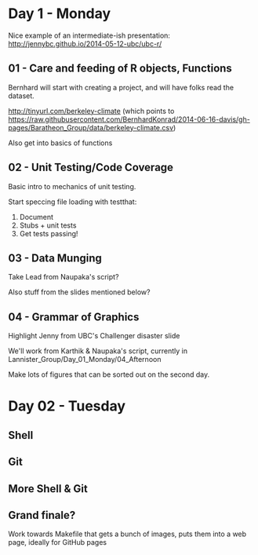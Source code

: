 Day 1 - Monday
==============

Nice example of an intermediate-ish presentation:
http://jennybc.github.io/2014-05-12-ubc/ubc-r/

01 - Care and feeding of R objects, Functions
----------------------------------------

Bernhard will start with creating a project, and will have folks read the
dataset.

http://tinyurl.com/berkeley-climate
(which points to https://raw.githubusercontent.com/BernhardKonrad/2014-06-16-davis/gh-pages/Baratheon_Group/data/berkeley-climate.csv)


Also get into basics of functions

02 - Unit Testing/Code Coverage
--------------------------

Basic intro to mechanics of unit testing.

Start speccing file loading with testthat:
 1. Document
 2. Stubs + unit tests
 3. Get tests passing!

03 - Data Munging
-----------------

Take Lead from Naupaka's script?

Also stuff from the slides mentioned below?

04 - Grammar of Graphics
-------------------

Highlight Jenny from UBC's Challenger disaster slide

We'll work from Karthik & Naupaka's script, currently in
Lannister_Group/Day_01_Monday/04_Afternoon

Make lots of figures that can be sorted out on the second day.

Day 02 - Tuesday
================

Shell
-----

Git
---

More Shell & Git
----------------

Grand finale?
-------------

Work towards Makefile that gets a bunch of images, puts them into a web page,
ideally for GitHub pages

